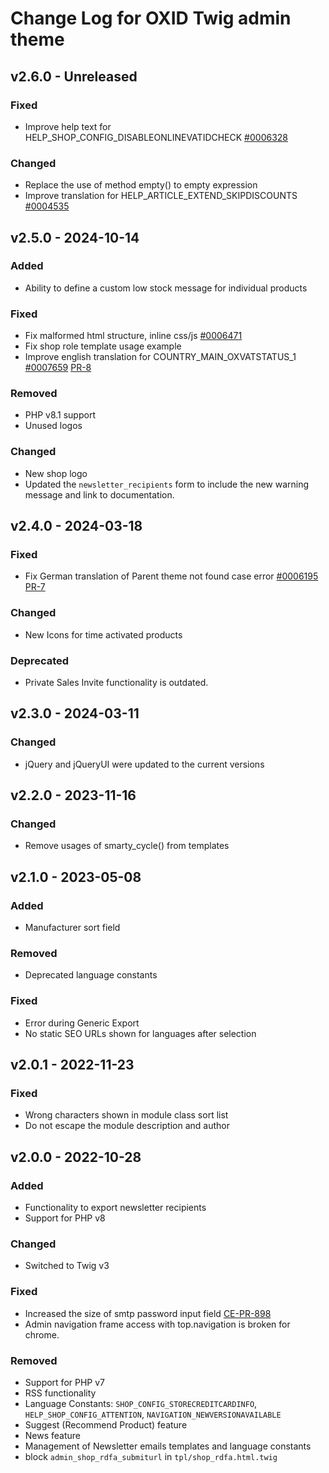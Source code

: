 # Change Log for OXID Twig admin theme

## v2.6.0 - Unreleased

### Fixed
- Improve help text for HELP_SHOP_CONFIG_DISABLEONLINEVATIDCHECK [#0006328](https://bugs.oxid-esales.com/view.php?id=6328)

### Changed
- Replace the use of method empty() to empty expression
- Improve translation for HELP_ARTICLE_EXTEND_SKIPDISCOUNTS [#0004535](https://bugs.oxid-esales.com/view.php?id=4535)

## v2.5.0 - 2024-10-14

### Added
- Ability to define a custom low stock message for individual products

### Fixed
- Fix malformed html structure, inline css/js [#0006471](https://bugs.oxid-esales.com/view.php?id=6471)
- Fix shop role template usage example
- Improve english translation for COUNTRY_MAIN_OXVATSTATUS_1 [#0007659](https://bugs.oxid-esales.com/view.php?id=7659) [PR-8](https://github.com/OXID-eSales/twig-admin-theme/pull/8)

### Removed
- PHP v8.1 support
- Unused logos

### Changed
- New shop logo
- Updated the `newsletter_recipients` form to include the new warning message and link to documentation.

## v2.4.0 - 2024-03-18

### Fixed
- Fix German translation of Parent theme not found case error [#0006195](https://bugs.oxid-esales.com/view.php?id=6195) [PR-7](https://github.com/OXID-eSales/twig-admin-theme/pull/7)

### Changed
- New Icons for time activated products

### Deprecated
- Private Sales Invite functionality is outdated.

## v2.3.0 - 2024-03-11

### Changed
- jQuery and jQueryUI were updated to the current versions

## v2.2.0 - 2023-11-16

### Changed
- Remove usages of smarty_cycle() from templates

## v2.1.0 - 2023-05-08

### Added
- Manufacturer sort field

### Removed
- Deprecated language constants

### Fixed
- Error during Generic Export
- No static SEO URLs shown for languages after selection

## v2.0.1 - 2022-11-23

### Fixed
- Wrong characters shown in module class sort list
- Do not escape the module description and author

## v2.0.0 - 2022-10-28

### Added
- Functionality to export newsletter recipients
- Support for PHP v8

### Changed
- Switched to Twig v3

### Fixed
- Increased the size of smtp password input field [CE-PR-898](https://github.com/OXID-eSales/oxideshop_ce/pull/898)
- Admin navigation frame access with top.navigation is broken for chrome.

### Removed
- Support for PHP v7
- RSS functionality
- Language Constants: `SHOP_CONFIG_STORECREDITCARDINFO`, `HELP_SHOP_CONFIG_ATTENTION`, `NAVIGATION_NEWVERSIONAVAILABLE`
- Suggest (Recommend Product) feature
- News feature
- Management of Newsletter emails templates and language constants
- block `admin_shop_rdfa_submiturl` in `tpl/shop_rdfa.html.twig`
